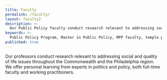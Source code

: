 ```yaml
---
title: Faculty
permalink: /faculty/
layout: faculty2
description: >-
  Our Public Policy faculty conduct research relevant to addressing social and quality of life issues throughout Philadelphia and beyond.
keywords: >-
  Public Policy Program, Master in Public Policy, MPP faculty, temple political science faculty 
published: true
---
```

Our professors conduct research relevant to addressing social and quality of life issues throughout the Commonwealth and the Philadelphia region. We offer personal learning from experts in politics and policy, both full-time faculty and working practitioners.
